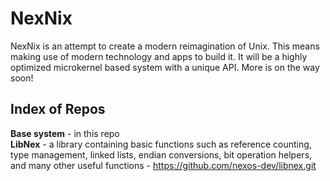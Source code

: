 # NexNix
NexNix is an attempt to create a modern reimagination of Unix. This means making use of modern technology and apps to build it. It will be a highly optimized microkernel based system with a unique API. More is on the way soon!

## Index of Repos
**Base system** - in this repo<br>
**LibNex** - a library containing basic functions such as reference counting, type management, linked lists, endian conversions, bit operation helpers, and many other useful functions - https://github.com/nexos-dev/libnex.git
